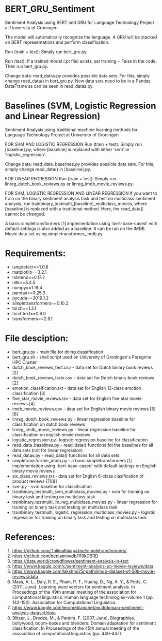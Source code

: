 # BERT_GRU_Sentiment
Sentiment Analysis using BERT and GRU for Language Technology Project at University of Groningen

The model will automatically recognize the language. A GRU will be stacked on BERT representations and perform classification.

Run (train + test):
Simply run bert_gru.py.

Run (test):
If a trained model (.pt file) exists, set training = False in the code. Then run bert_gru.py.

Change data:
read_datas.py provides possible data sets. For this, simply change read_data() in bert_gru.py.
New data sets need to be in a Pandas DataFrame as can be seen in read_datas.py.

# Baselines (SVM, Logistic Regression and Linear Regression)
Sentiment Analysis using traditional machine learning methods for Language Technology Project at University of Groningen

FOR SVM AND LOGISTIC REGRESSION
Run (train + test):
Simply run [baseline].py, where [baseline] is replaced with either 'svm' or 'logistic_regression'. 

Change data:
read_data_baselines.py provides possible data sets. For this, simply change read_data() in [baseline].py.

FOR LINEAR REGRESSION
Run (train + test):
Simply run linreg_dutch_book_reviews.py or linreg_imdb_movie_reviews.py.

FOR SVM, LOGISTIC REGRESSION AND LINEAR REGRESSION
If you want to train on the binary sentiment analysis task and test on multiclass sentiment analysis, run trainbinary_testmulti_[baseline]_multiclass_movies, where [baseline] is replaced with a traditional method. Here, the read_data() cannot be changed.

A basic simpletransformers [1] implementation using 'bert-base-cased' with default settings is also added as a baseline. It can be run on the IMDB Movie data set using simpletransformer_imdb.py

# Requirements:
- langdetect==1.0.8
- matplotlib==3.2.1
- mlxtend==0.17.2
- nltk==3.4.5
- numpy==1.18.4
- pandas==0.25.3
- pycuda==2019.1.2
- simpletransformers==0.10.2
- torch==1.3.1
- torchtext==0.6.0
- transformers==2.9.1

# File desciption:
- bert_gru.py - main file for doing classification
- bert_gru.sh - shell script used on University of Groningen's Peregrine HPC Cluster
- dutch_book_reviews_test.csv - data set for Dutch binary book reviews [2]
- dutch_book_reviews_train.csv - data set for Dutch binary book reviews [2]
- emotion_classification.txt - data set for English 13-class emotion classification [3]
- five_star_movie_reviews.tsv - data set for English five star movie reviews [4]
- imdb_movie_reviews.csv - data set for English binary movie reviews [5][6]
- linreg_dutch_book_reviews.py - linear regression baseline for classification on dutch book reviews
- linreg_imdb_movie_reviews.py - linear regression baseline for classification on english movie reviews
- logistic_regression.py- logistic regression baseline for classification
- read_data_baselines.py - read_data() functions fot the baselines for all data sets (not for linear regression)
- read_datas.py - read_data() functions for all data sets
- simpletransformer_imdb.py - a basic simpletransformers [1] implementation using 'bert-base-cased' with default settings on English binary movie reviews
- six_class_reviews.txt - data set for English 6-class clasification of product reviews [7][8]
- svm.py - svm baseline for classification
- trainbinary_testmulti_svm_multiclass_movies.py - svm for training on binary task and testing on multiclass task
- trainbinary_testmulti_lin_reg_multiclass_movies.py - linear regression for training on binary task and testing on multiclass task
- trainbinary_testmulti_logistic_regression_multiclass_movies.py - logistic regression for training on binary task and testing on multiclass task

# References:
1. https://github.com/ThilinaRajapakse/simpletransformers/
2. https://github.com/benjaminvdb/110kDBRD
3. https://data.world/crowdflower/sentiment-analysis-in-text
4. https://www.kaggle.com/c/sentiment-analysis-on-movie-reviews/data
5. https://www.kaggle.com/lakshmi25npathi/imdb-dataset-of-50k-movie-reviews/data
6. Maas, A. L., Daly, R. E., Pham, P. T., Huang, D., Ng, A. Y., & Potts, C. (2011, June). Learning word vectors for sentiment analysis. In Proceedings of the 49th annual meeting of the association for computational linguistics: Human language technologies-volume 1 (pp. 142-150). Association for Computational Linguistics.
7. https://www.kaggle.com/jeromeblanchet/multidomain-sentiment-analysis-dataset/data
8. Blitzer, J., Dredze, M., & Pereira, F. (2007, June). Biographies, bollywood, boom-boxes and blenders: Domain adaptation for sentiment classification. In Proceedings of the 45th annual meeting of the association of computational linguistics (pp. 440-447).
